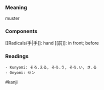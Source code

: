 ### Meaning

muster

### Components

[[Radicals/手|手]]: hand [[前]]: in front; before

### Readings

```
- Kunyomi: そろ.える, そろ.う, そろ.い, き.る
- Onyomi: セン
```

#kanji